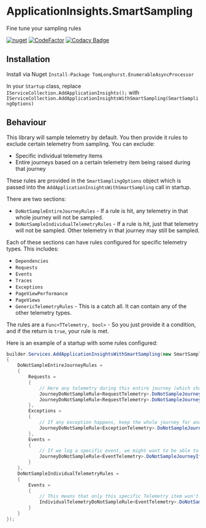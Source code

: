 # ApplicationInsights.SmartSampling
Fine tune your sampling rules

[![nuget](https://img.shields.io/nuget/v/TomLonghurst.ApplicationInsights.SmartSampling.svg)](https://www.nuget.org/packages/TomLonghurst.ApplicationInsights.SmartSampling/)
[![CodeFactor](https://www.codefactor.io/repository/github/thomhurst/applicationinsights.smartsampling/badge)](https://www.codefactor.io/repository/github/thomhurst/applicationinsights.smartsampling)
[![Codacy Badge](https://app.codacy.com/project/badge/Grade/e7c443453ee34bf2bda3ca7b370c19a0)](https://www.codacy.com/gh/thomhurst/ApplicationInsights.SmartSampling/dashboard?utm_source=github.com&amp;utm_medium=referral&amp;utm_content=thomhurst/ApplicationInsights.SmartSampling&amp;utm_campaign=Badge_Grade)

## Installation
Install via Nuget
`Install-Package TomLonghurst.EnumerableAsyncProcessor`

In your `Startup` class, replace `IServiceCollection.AddApplicationInsights();` with `IServiceCollection.AddApplicationInsightsWithSmartSampling(SmartSamplingOptions)`

## Behaviour
This library will sample telemetry by default. You then provide it rules to exclude certain telemetry from sampling.
You can exclude:
- Specific individual telemetry items
- Entire journeys based on a certain telemetry item being raised during that journey

These rules are provided in the `SmartSamplingOptions` object which is passed into the `AddApplicationInsightsWithSmartSampling` call in startup.

There are two sections:
- `DoNotSampleEntireJourneyRules` - If a rule is hit, any telemetry in that whole journey will not be sampled.
- `DoNotSampleIndividualTelemetryRules` - If a rule is hit, just that telemetry will not be sampled. Other telemetry in that journey may still be sampled.

Each of these sections can have rules configured for specific telemetry types. This includes:
- `Dependencies`
- `Requests`
- `Events`
- `Traces`
- `Exceptions`
- `PageViewPerformance`
- `PageViews`
- `GenericTelemetryRules` - This is a catch all. It can contain any of the other telemetry types.

The rules are a `Func<TTelemetry, bool>` - So you just provide it a condition, and if the return is `true`, your rule is met.

Here is an example of a startup with some rules configured:

```csharp
builder.Services.AddApplicationInsightsWithSmartSampling(new SmartSamplingOptions
{
    DoNotSampleEntireJourneyRules =
    {
        Requests =
        {
            // Here any telemetry during this entire journey (which shares the same operation ID) would not be sampled if the Request took longer than 5 seconds, or if the Response was an Internal Server Error. This means we can inspect all telemetry for diagnosing problems, but any healthy requests will still be sampled and not consume lots of data, since we don't need to diagnose any problems for those.
            JourneyDoNotSampleRule<RequestTelemetry>.DoNotSampleJourneyIf(telemetry => telemetry.Duration > TimeSpan.FromSeconds(5)),
            JourneyDoNotSampleRule<RequestTelemetry>.DoNotSampleJourneyIf(telemetry => telemetry.ResponseCode == HttpStatusCode.InternalServerError.ToString() || telemetry.ResponseCode == "500"),
        },
        Exceptions =
        {
            // If any exception happens, keep the whole journey for analysis
            JourneyDoNotSampleRule<ExceptionTelemetry>.DoNotSampleJourneyIf(telemetry => true)
        },
        Events =
        {
            // If we log a specific event, we might want to be able to investigate this journey. E.g. a potential hacking attempt?
            JourneyDoNotSampleRule<EventTelemetry>.DoNotSampleJourneyIf(telemetry => telemetry.Name == "SomeImportantEvent")
        }   
    },
    DoNotSampleIndividualTelemetryRules =
    {
        Events =
        {
            // This means that only this specific Telemetry item won't be sampled. Other telemetry items during this request may still be sampled. If you wanted to not sample the journey, you should move this rule up into the `DoNotSampleEntireJourneyRules` section
            IndividualTelemetryDoNotSampleRule<EventTelemetry>.DoNotSampleTelemetryIf(telemetry => telemetry.Name == "LoginAttempt")
        }
    }
});
```
